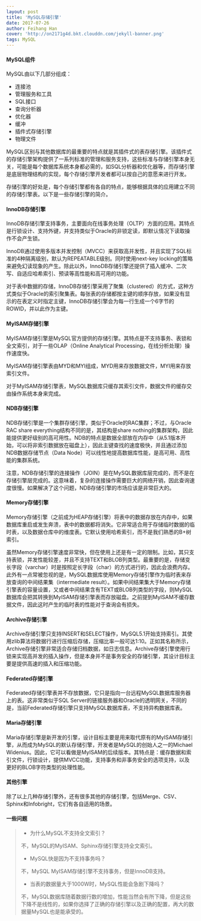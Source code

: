 ```yaml
---
layout: post
title: 'MySQL存储引擎'
date: 2017-07-26
author: Feihang Han
cover: 'http://on2171g4d.bkt.clouddn.com/jekyll-banner.png'
tags: MySQL
---
```



#### MySQL组件

MySQL由以下几部分组成：

* 连接池
* 管理服务和工具
* SQL接口
* 查询分析器
* 优化器
* 缓冲
* 插件式存储引擎
* 物理文件

MySQL区别与其他数据库的最重要的特点就是其插件式的表存储引擎。该插件式的存储引擎架构提供了一系列标准的管理和服务支持，这些标准与存储引擎本身无关，可能是每个数据库系统本身都必需的，如SQL分析器和优化器等，而存储引擎是底层物理结构的实现，每个存储引擎开发者都可以按自己的意愿来进行开发。

存储引擎的好处是，每个存储引擎都有各自的特点，能够根据具体的应用建立不同的存储引擎表。以下是一些存储引擎的简介。

#### InnoDB存储引擎

InnoDB存储引擎支持事务，主要面向在线事务处理（OLTP）方面的应用。其特点是行锁设计、支持外键，并支持类似于Oracle的非锁定读，即默认情况下读取操作不会产生锁。

InnoDB通过使用多版本并发控制（MVCC）来获取高并发性，并且实现了SQL标准的4种隔离级别，默认为REPEATABLE级别。同时使用next-key locking的策略来避免幻读现象的产生。除此以外，InnoDB存储引擎还提供了插入缓冲、二次写、自适应哈希索引、预读等高性能和高可用的功能。

对于表中数据的存储，InnoDB存储引擎采用了聚集（clustered）的方式，这种方式类似于Oracle的索引聚集表。每张表的存储都按主键的顺序存放，如果没有显示的在表定义时指定主键，InnoDB存储引擎会为每一行生成一个6字节的ROWID，并以此作为主键。

#### MyISAM存储引擎

MyISAM存储引擎是MySQL官方提供的存储引擎。其特点是不支持事务、表锁和全文索引，对于一些OLAP（Online Analytical Processing，在线分析处理）操作速度快。

MyISAM存储引擎表由MYD和MYI组成，MYD用来存放数据文件，MYI用来存放索引文件。

对于MyISAM存储引擎表，MySQL数据库只缓存其索引文件，数据文件的缓存交由操作系统本身来完成。

#### NDB存储引擎

NDB存储引擎是一个集群存储引擎，类似于Oracle的RAC集群；不过，与Oracle RAC share everything结构不同的是，其结构是share nothing的集群架构，因此能提供更好级别的高可用性。NDB的特点是数据全部放在内存中（从5.1版本开始，可以将非索引数据放在磁盘上），因此主键查找的速度极快，并且通过添加NDB数据存储节点（Data Node）可以线性地提高数据库性能，是高可用、高性能的集群系统。

注意，NDB存储引擎的连接操作（JOIN）是在MySQL数据库层完成的，而不是在存储引擎层完成的。这意味着，复杂的连接操作需要巨大的网络开销，因此查询速度很慢。如果解决了这个问题，NDB存储引擎的市场应该是非常巨大的。

#### Memory存储引擎

Memory存储引擎（之前成为HEAP存储引擎）将表中的数据存放在内存中，如果数据库重启或发生奔溃，表中的数据都将消失。它非常适合用于存储临时数据的临时表，以及数据仓库中的维度表。它默认使用哈希索引，而不是我们熟悉的B+树索引。

虽然Memory存储引擎速度非常快，但在使用上还是有一定的限制。比如，其只支持表锁，并发性能较差，并且不支持TEXT和BLOB列类型。最重要的是，存储变长字段（varchar）时是按照定长字段（char）的方式进行的，因此会浪费内存。此外有一点常被忽视的是，MySQL数据库使用Memory存储引擎作为临时表来存放查询的中间结果集（intermediate result）。如果中间结果集大于Memory存储引擎表的容量设置，又或者中间结果含有TEXT或BLOB列类型的字段，则MySQL数据库会把其转换到MyISAM存储引擎表而存放磁盘。之前提到MyISAM不缓存数据文件，因此这时产生的临时表的性能对于查询会有损失。

#### Archive存储引擎

Archive存储引擎只支持INSERT和SELECT操作，MySQL5.1开始支持索引。其使用zlib算法将数据行进行压缩后存储，压缩比率一般可达1:10。正如其名称所示，Archive存储引擎非常适合存储归档数据，如日志信息。Archive存储引擎使用行锁来实现高并发的插入操作，但是本身并不是事务安全的存储引擎，其设计目标主要是提供高速的插入和压缩功能。

#### Federated存储引擎

Federated存储引擎表并不存放数据，它只是指向一台远程MySQL数据库服务器上的表。这非常类似于SQL Server的链接服务器和Oracle的透明网关，不同的是，当前Federated存储引擎只支持MySQL数据库表，不支持异构数据库表。

#### Maria存储引擎

Maria存储引擎是新开发的引擎，设计目标主要是用来取代原有的MyISAM存储引擎，从而成为MySQL的默认存储引擎，开发者是MySQL的创始人之一的Michael Widenius。因此，它可以看做是MyISAM的后续版本。其特点是：缓存数据和索引文件，行锁设计，提供MVCC功能，支持事务和非事务安全的选项支持，以及更好的BLOB字符类型的处理性能。

#### 其他引擎

除了以上几种存储引擎外，还有很多其他的存储引擎，包括Merge、CSV、Sphinx和Infobright，它们有各自适用的场景。

#### 一些问题

> * 为什么MySQL不支持全文索引？
>
> 不，MySQL的MyISAM、Sphinx存储引擎支持全文索引。
>
> * MySQL快是因为不支持事务吗？
>
> 不，MySQL MyISAM存储引擎不支持事务，但是InnoDB支持。
>
> * 当表的数据量大于1000W时，MySQL性能会急剧下降吗？
>
> 不，MySQL数据库随着数据行数的增加，性能当然会有所下降，但是这些下降不是线性的，如果你选择了正确的存储引擎以及正确的配置，再大的数据量MySQL也是能承受的。



